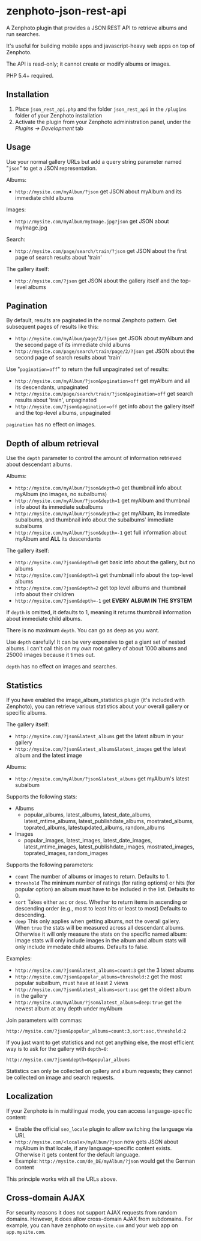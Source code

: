 zenphoto-json-rest-api
=================================

A Zenphoto plugin that provides a JSON REST API to retrieve albums and run searches. 

It's useful for building mobile apps and javascript-heavy web apps on top of Zenphoto.

The API is read-only; it cannot create or modify albums or images.

PHP 5.4+ required.

## Installation
1. Place `json_rest_api.php` and the folder `json_rest_api` in the `/plugins` folder of your Zenphoto installation
2. Activate the plugin from your Zenphoto administration panel, under the *Plugins -> Development* tab
    
## Usage
Use your normal gallery URLs but add a query string parameter named "`json`" to get a JSON representation.

Albums:
* `http://mysite.com/myAlbum/?json` get JSON about myAlbum and its immediate child albums

Images:
* `http://mysite.com/myAlbum/myImage.jpg?json` get JSON about myImage.jpg

Search:
* `http://mysite.com/page/search/train/?json` get JSON about the first page of search results about 'train'

The gallery itself:
* `http://mysite.com/?json` get JSON about the gallery itself and the top-level albums

## Pagination
By default, results are paginated in the normal Zenphoto pattern.  Get subsequent pages of results like this:
* `http://mysite.com/myAlbum/page/2/?json` get JSON about myAlbum and the second page of its immediate child albums
* `http://mysite.com/page/search/train/page/2/?json` get JSON about the second page of search results about 'train'

Use "`pagination=off`" to return the full unpaginated set of results:
* `http://mysite.com/myAlbum/?json&pagination=off` get myAlbum and all its descendants, unpaginated
* `http://mysite.com/page/search/train/?json&pagination=off` get search results about 'train', unpaginated
* `http://mysite.com/?json&pagination=off` get info about the gallery itself and the top-level albums, unpaginated

`pagination` has no effect on images.

## Depth of album retrieval
Use the `depth` parameter to control the amount of information retrieved about descendant albums.  

Albums:
* `http://mysite.com/myAlbum/?json&depth=0` get thumbnail info about myAlbum (no images, no subalbums)
* `http://mysite.com/myAlbum/?json&depth=1` get myAlbum and thumbnail info about its immediate subalbums
* `http://mysite.com/myAlbum/?json&depth=2` get myAlbum, its immediate subalbums, and thumbnail info about the subalbums' immediate subalbums
* `http://mysite.com/myAlbum/?json&depth=-1` get full information about myAlbum and **ALL** its descendants

The gallery itself:
* `http://mysite.com/?json&depth=0` get basic info about the gallery, but no albums
* `http://mysite.com/?json&depth=1` get thumbnail info about the top-level albums
* `http://mysite.com/?json&depth=2` get top level albums and thumbnail info about their children
* `http://mysite.com/?json&depth=-1` get **EVERY ALBUM IN THE SYSTEM**

If `depth` is omitted, it defaults to 1, meaning it returns thumbnail information about immediate child albums.

There is no maximum `depth`.  You can go as deep as you want.

Use `depth` carefully!  It can be very expensive to get a giant set of nested albums.  I can't call this on my *own* root gallery of about 1000 albums and 25000 images because it times out.

`depth` has no effect on images and searches.

## Statistics
If you have enabled the image_album_statistics plugin (it's included with Zenphoto), you can retrieve various statistics about your overall gallery or specific albums.

The gallery itself:
* `http://mysite.com/?json&latest_albums` get the latest album in your gallery
* `http://mysite.com/?json&latest_albums&latest_images` get the latest album and the latest image

Albums:
* `http://mysite.com/myAlbum/?json&latest_albums` get myAlbum's latest subalbum

Supports the following stats:
* Albums
  * popular_albums, latest_albums, latest_date_albums, latest_mtime_albums, latest_publishdate_albums, mostrated_albums, toprated_albums, latestupdated_albums, random_albums
* Images
  * popular_images, latest_images, latest_date_images, latest_mtime_images, latest_publishdate_images, mostrated_images, toprated_images, random_images

Supports the following parameters:
* `count` The number of albums or images to return.  Defaults to 1.
* `threshold` The minimum number of ratings (for rating options) or hits (for popular option) an album must have to be included in the list. Defaults to 0.
* `sort` Takes either `asc` or `desc`.  Whether to return items in ascending or descending order (e.g., most to least hits or least to most)  Defaults to descending.
* `deep` This only applies when getting albums, not the overall gallery.  When `true` the stats will be measured across all descendant albums.  Otherwise it will only measure the stats on the specific named album: image stats will only include images in the album and album stats will only include immedate child albums.  Defaults to false.

Examples:
* `http://mysite.com/?json&latest_albums=count:3` get the 3 latest albums
* `http://mysite.com/?json&popular_albums=threshold:2` get the most popular subalbum, must have at least 2 views
* `http://mysite.com/?json&latest_albums=sort:asc` get the oldest album in the gallery
* `http://mysite.com/myAlbum/?json&latest_albums=deep:true` get the newest album at any depth under myAlbum

Join parameters with commas:
```
http://mysite.com/?json&popular_albums=count:3,sort:asc,threshold:2
```

If you just want to get statistics and not get anything else, the most efficient way is to ask for the gallery with `depth=0`:
```
http://mysite.com/?json&depth=0&popular_albums
```

Statistics can only be collected on gallery and album requests; they cannot be collected on image and search requests.

## Localization
If your Zenphoto is in multilingual mode, you can access language-specific content:
* Enable the official `seo_locale` plugin to allow switching the language via URL
* `http://mysite.com/<locale>/myAlbum/?json` now gets JSON about myAlbum in that locale, if any language-specific content exists.  Otherwise it gets content for the default language.
* Example: `http://mysite.com/de_DE/myAlbum/?json` would get the German content

This principle works with all the URLs above.

## Cross-domain AJAX
For security reasons it does not support AJAX requests from random domains. However, it does allow cross-domain AJAX from subdomains.   For example, you can have zenphoto on `mysite.com` and your web app on `app.mysite.com`.

